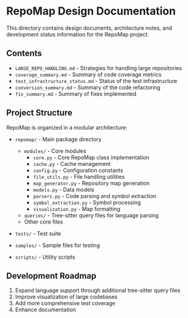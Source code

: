 # RepoMap Design Documentation

This directory contains design documents, architecture notes, and development status information for the RepoMap project.

## Contents

- `LARGE_REPO_HANDLING.md` - Strategies for handling large repositories
- `coverage_summary.md` - Summary of code coverage metrics
- `test_infrastructure_status.md` - Status of the test infrastructure
- `conversion_summary.md` - Summary of the code refactoring
- `fix_summary.md` - Summary of fixes implemented

## Project Structure

RepoMap is organized in a modular architecture:

- `repomap/` - Main package directory
  - `modules/` - Core modules
    - `core.py` - Core RepoMap class implementation
    - `cache.py` - Cache management
    - `config.py` - Configuration constants
    - `file_utils.py` - File handling utilities
    - `map_generator.py` - Repository map generation
    - `models.py` - Data models
    - `parsers.py` - Code parsing and symbol extraction
    - `symbol_extraction.py` - Symbol processing
    - `visualization.py` - Map formatting
  - `queries/` - Tree-sitter query files for language parsing
  - Other core files

- `tests/` - Test suite
- `samples/` - Sample files for testing
- `scripts/` - Utility scripts

## Development Roadmap

1. Expand language support through additional tree-sitter query files
2. Improve visualization of large codebases
3. Add more comprehensive test coverage
4. Enhance documentation
